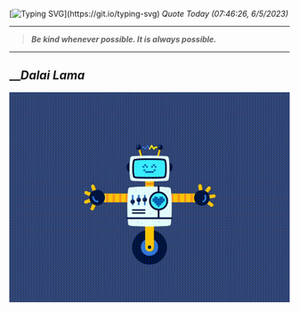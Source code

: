[![Typing SVG](https://readme-typing-svg.herokuapp.com?font=Press+Start+2P&color=C2F784&size=35&width=900&height=100&lines=Hello+World%2C+I'm+Hung+!)](https://git.io/typing-svg) 
_Quote Today (07:46:26, 6/5/2023)_
___
>**_Be kind whenever possible. It is always possible._**
___

## __**_Dalai Lama_**

![RobotDance](src/assets/images/robot-dancing-dribble.gif?style=center)
